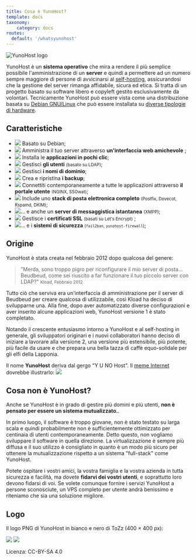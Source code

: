 ```yaml
---
title: Cosa è YunoHost?
template: docs
taxonomy:
    category: docs
routes:
  default: '/whatsyunohost'
---
```


![YunoHost logo](image://YunoHost_logo_vertical.png?resize=400&id=ynhlogo)

YunoHost è un **sistema operativo** che mira a rendere il più semplice possibile l'amministrazione di un **server**  e quindi a permettere ad un numero sempre maggiore di persone di avvicinarsi al [self-hosting](/selfhosting), assicurandosi che la gestione del server rimanga affidabile, sicura ed etica. Si tratta di un progetto basato su software libero e copyleft gestito esclusivamente da volontari. Tecnicamente YunoHost può essere vista come una distribuzione basata su [Debian GNU/Linux](https://debian.org) che può essere installata su [diverse tipologie di hardware](/install).

## Caratteristiche

- ![](image://icon-debian.png?resize=32&classes=inline) Basato su Debian;
- ![](image://icon-tools.png?resize=32&classes=inline) Amministra il tuo server attraverso **un'interfaccia web amichevole** ;
- ![](image://icon-package.png?resize=32&classes=inline) Installa le **applicazioni in pochi clic**;
- ![](image://icon-users.png?resize=32&classes=inline) Gestisci **gli utenti** <small>(basato su LDAP)</small>;
- ![](image://icon-globe.png?resize=32&classes=inline) Gestisci **i nomi di dominio**;
- ![](image://icon-medic.png?resize=32&classes=inline) Crea e ripristina  **i backup**;
- ![](image://icon-door.png?resize=32&classes=inline) Connettiti contemporaneamente a tutte le applicazioni  attraverso **il portale utente** <small>(NGINX, SSOwat)</small>;
- ![](image://icon-mail.png?resize=32&classes=inline) Include uno **stack di posta elettronica completo** <small>(Postfix, Dovecot, Rspamd, DKIM)</small>;
- ![](image://icon-messaging.png?resize=32&classes=inline)... e anche un **server di messaggistica istantanea** <small>(XMPP)</small>;
- ![](image://icon-lock.png?resize=32&classes=inline) Gestisce i **certificati SSL** <small>(basati su Let's Encrypt)</small> ;
- ![](image://icon-shield.png?resize=32&classes=inline)... e i **sistemi di sicurezza** <small>(`fail2ban`, `yunohost-firewall`)</small>;

## Origine

YunoHost è stata creata nel febbraio 2012 dopo qualcosa del genere:

> "Merda, sono troppo pigro per riconfigurare il mio server di posta... Beudbeud, come sei riuscito a far funzionare il tuo piccolo server con LDAP?"
> <small>Kload, Febbraio 2012</small>

Tutto ciò che serviva era un'interfaccia di amministrazione per il server di Beudbeud per creare qualcosa di utilizzabile, così Kload ha deciso di svilupparne una. Alla fine, dopo aver automatizzato diverse configurazioni e aver inserito alcune applicazioni web, YunoHost versione 1 è stato completato.

Notando il crescente entusiasmo intorno a YunoHost e al self-hosting in generale, gli sviluppatori originari e i nuovi collaboratori hanno deciso di iniziare a lavorare alla versione 2, una versione più estensibile, più potente, più facile da usare e che prepara una bella tazza di caffè equo-solidale per gli elfi della Lapponia.

Il nome **YunoHost** deriva dal gergo "Y U NO Host". Il [meme Internet](https://en.wikipedia.org/wiki/Internet_meme) dovrebbe illustrarlo:
![](image://dude_yunohost.jpg)

## Cosa non è YunoHost?

Anche se YunoHost è in grado di gestire più domini e più utenti, **non è pensato per essere un sistema mutualizzato.**.

In primo luogo, il software è troppo giovane, non è stato testato su larga scala e quindi probabilmente non è sufficientemente ottimizzato per centinaia di utenti contemporaneamente. Detto questo, non vogliamo sviluppare il software in quella direzione. La virtualizzazione è sempre più diffusa e il suo utilizzo è consigliato in quanto è un modo più sicuro per ottenere la mutualizzazione rispetto a un sistema "full-stack" come YunoHost.

Potete ospitare i vostri amici, la vostra famiglia e la vostra azienda in tutta sicurezza e facilità, ma dovete **fidarvi dei vostri utenti**, e soprattutto loro devono fidarsi di voi. Se volete comunque fornire i servizi YunoHost a persone sconosciute, un VPS completo per utente andrà benissimo e riteniamo che sia una soluzione migliore.

## Logo

Il logo PNG di YunoHost in bianco e nero di ToZz (400 × 400 px):

![](image://ynh_logo_black_300dpi.png?resize=220)
![](image://ynh_logo_white_300dpi.png?resize=220&id=whitelogo)

Licenza: CC-BY-SA 4.0
